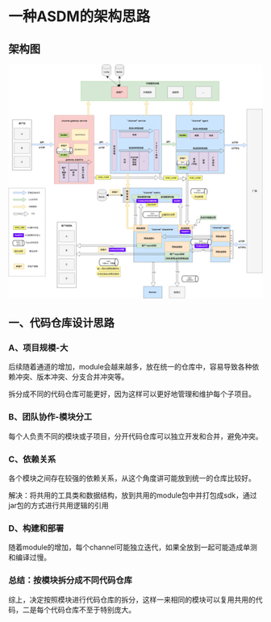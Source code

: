 # 一种ASDM的架构思路

## 架构图

![asdm.png](asdm.png)

## 一、代码仓库设计思路

### A、项目规模-大
后续随着通道的增加，module会越来越多，放在统一的仓库中，容易导致各种依赖冲突、版本冲突、分支合并冲突等。

拆分成不同的代码仓库可能更好，因为这样可以更好地管理和维护每个子项目。

### B、团队协作-模块分工
每个人负责不同的模块或子项目，分开代码仓库可以独立开发和合并，避免冲突。

### C、依赖关系
各个模块之间存在较强的依赖关系，从这个角度讲可能放到统一的仓库比较好。

解决：将共用的工具类和数据结构，放到共用的module包中并打包成sdk，通过jar包的方式进行共用逻辑的引用

### D、构建和部署
随着module的增加，每个channel可能独立迭代，如果全放到一起可能造成单测和编译过慢。

### 总结：按模块拆分成不同代码仓库
综上，决定按照模块进行代码仓库的拆分，这样一来相同的模块可以复用共用的代码，二是每个代码仓库不至于特别庞大。